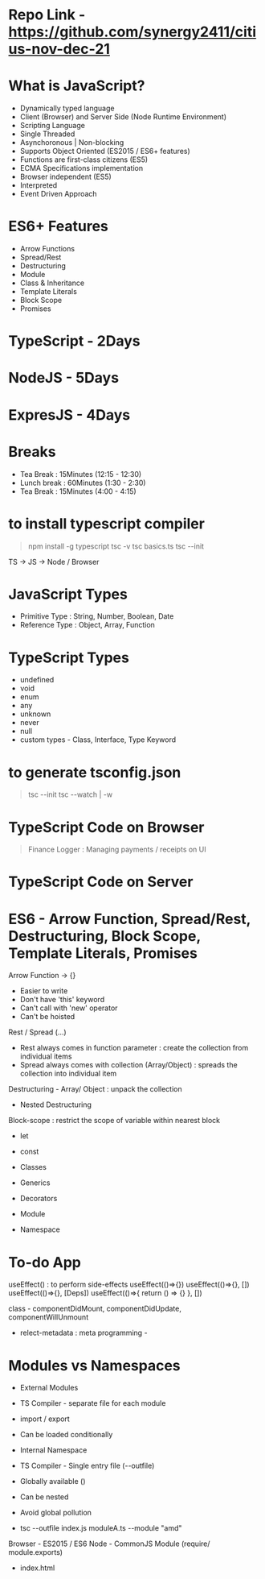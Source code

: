 # Repo Link - https://github.com/synergy2411/citius-nov-dec-21

# What is JavaScript?
- Dynamically typed language
- Client (Browser) and Server Side (Node Runtime Environment)
- Scripting Language 
- Single Threaded
- Asynchoronous | Non-blocking
- Supports Object Oriented (ES2015 / ES6+ features)
- Functions are first-class citizens (ES5)
- ECMA Specifications implementation
- Browser independent (ES5)
- Interpreted
- Event Driven Approach

# ES6+ Features
- Arrow Functions
- Spread/Rest 
- Destructuring
- Module
- Class & Inheritance
- Template Literals
- Block Scope
- Promises

# TypeScript - 2Days
# NodeJS - 5Days
# ExpresJS - 4Days

# Breaks
- Tea Break : 15Minutes (12:15 - 12:30)
- Lunch break : 60Minutes (1:30 - 2:30)
- Tea Break : 15Minutes (4:00 - 4:15)

# to install typescript compiler
> npm install -g typescript
> tsc -v
> tsc basics.ts
> tsc --init


TS -> JS -> Node / Browser

# JavaScript Types
- Primitive Type : String, Number, Boolean, Date
- Reference Type : Object, Array, Function

# TypeScript Types
- undefined
- void
- enum
- any
- unknown
- never
- null
- custom types - Class, Interface, Type Keyword

# to generate tsconfig.json
> tsc --init
> tsc --watch | -w

# TypeScript Code on Browser
> Finance Logger : Managing payments / receipts on UI

# TypeScript Code on Server

# ES6 - Arrow Function, Spread/Rest, Destructuring, Block Scope, Template Literals, Promises

Arrow Function -> {}
- Easier to write
- Don't have 'this' keyword
- Can't call with 'new' operator
- Can't be hoisted

Rest / Spread (...)
- Rest always comes in function parameter : create the collection from individual items
- Spread always comes with collection (Array/Object) : spreads the collection into individual item

Destructuring - Array/ Object : unpack the collection
- Nested Destructuring

Block-scope : restrict the scope of variable within nearest block
- let 
- const


- Classes
- Generics
- Decorators
- Module
- Namespace

# To-do App



useEffect() : to perform side-effects
useEffect(()=>{})
useEffect(()=>{}, [])
useEffect(()=>{}, [Deps])
useEffect(()=>{
    return () => {}
}, [])

class - componentDidMount, componentDidUpdate, componentWillUnmount



- relect-metadata : meta programming - 


# Modules vs Namespaces
- External Modules
- TS Compiler - separate file for each module
- import / export
- Can be loaded conditionally

- Internal Namespace
- TS Compiler - Single entry file (--outfile)
- Globally available (<reference path="" />)
- Can be nested
- Avoid global pollution


- tsc --outfile index.js moduleA.ts --module "amd"


Browser - ES2015 / ES6
Node - CommonJS Module (require/ module.exports)


- index.html <script src="" type="module">
- constant.namespace.ts
- util.namespace.ts <reference path = "constans.namespce.ts" />
- app.ts <reference path = "util.namespce.ts" />




# What is NodeJS?
- Server-side scripting 
- Server-side Runtime-Environment - NRE
- Compiled and Interpreted
- V8 Engine - Works with Machine language (C++) Chrome/ Chromium based browser
- Fast
- Single Threaded
- Asynchronous / Non-blocking
- Event-driven Approach
- Scalable App (Horizontal / vertical scaling)
- Real-time response
- Streams
- Node Package Manager (NPM)
- Distributed App
- REST APIs
- Web Server : Upload / Download Server
- Microservices
- Socket programming
- Web App


# Node Installer
- Node Runtime Environment
- Node Package Manager
- Native Module

# Common Native Module
- http
- fs
- http / https
- events
- stream
- path
- util
- os
- zlib


# Common External Module
- axios
- yargs
- chalk
- mongodb
- socket.io
- mongoose
- express
- body-parser


# to generate package.json
> npm init -y

- Download the project and 
- From project folder > npm install -> package.json -> dependecy section

# to restart the server on every file change
-> npm install nodemon -g

View Engines -> Jade, handlebars, ejs, vash


# Mapbox API
https://api.mapbox.com/geocoding/v5/mapbox.places/Los%20Angeles.json?access_token=pk.eyJ1Ijoic3luZXJneTI0MTEiLCJhIjoiY2p4NXc0cm53MDZoODQwbHFuNzdzMzV5NCJ9.DKIDo6bcG51yLXf2DmlYcQ

# LocationIQ API
https://us1.locationiq.com/v1/search.php?key=pk.8194a80fd1a2983261c4e10837d8a228&q=delhi%20india&format=json


# Forecast Server API
https://api.darksky.net/forecast/473fe696d21e65026547b2d50b56014c/37.8267,-122.4233




- File System Module
- Middleware
- Global Variables (console, process, __dirname, __filename, timer, buffer)
- npm commands
- Events System
- Streams (Readable, Writable, Transform, Duplex)



Download Server -> Server (.mp3 / image ) to Client 
Upload Server -> Client (images/ videos ) to Server (Save on local storage)


# Node Installer
- Node Native Modules
- Node Runtime Environment (NRE) - REPL
- Node Package Manager (NPM)
: npm init
: npm install
: npm uninstall / npm rm 
: npm outdated
: npm update : update to maximum minor version
: npm ls [-g --depth 0]: list down all dependencies
: npm config list --json
: npm config get <configName>
: npm config set <configNameWithValue>

# Semantic Versioning - X.Y.Z (non-negative integers)
- X : Major -> add new feature/functionality which is NOT backward compatible
- Y : Minor -> add new feature/functionality which is backward compatible
- Z : Patch -> bug fixes code which is backward compatible

^3.10.1 : Comfortable with all minor version
~3.10.2 : Comfortable with all patch version

> npm install chalk@4.1.0
> npm outdated
> npm update
> npm rm chalk

> npm install chalk@"~3.9.0"
> npm outdated
> npm update
> npm rm chalk





3.10.3
3.10.8
3.10.9
